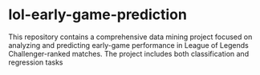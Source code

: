 # lol-early-game-prediction
This repository contains a comprehensive data mining project focused on analyzing and predicting early-game performance in League of Legends Challenger-ranked matches. The project includes both classification and regression tasks
